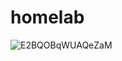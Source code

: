 # homelab
![E2BQOBqWUAQeZaM](https://user-images.githubusercontent.com/4132009/126978533-3216e0bb-02a0-4c10-a355-e4049d352ba9.jpeg)
